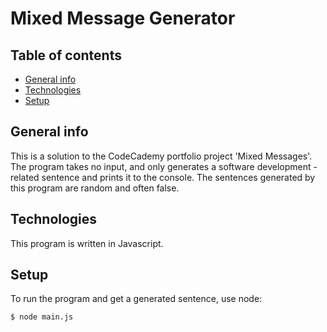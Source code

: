 # Mixed Message Generator

## Table of contents

* [General info](#general-info)
* [Technologies](#technologies)
* [Setup](#setup)

## General info

This is a solution to the CodeCademy portfolio project 'Mixed Messages'. The program takes no input, and only generates a software development -related sentence and prints it to the console. The sentences generated by this program are random and often false.

## Technologies

This program is written in Javascript.

## Setup

To run the program and get a generated sentence, use node:

``` sh
$ node main.js
```
